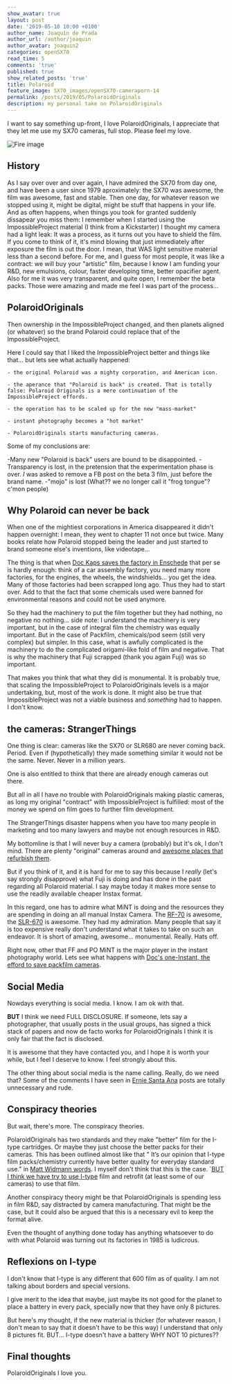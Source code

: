 ```yaml
---
show_avatar: true
layout: post
date: '2019-05-10 10:00 +0100'
author_name: Joaquín de Prada
author_url: /author/joaquin
author_avatar: joaquin2
categories: openSX70
read_time: 5
comments: 'true'
published: true
show_related_posts: 'true'
title: Polaroid
feature_image: SX70_images/openSX70-cameraporn-14
permalink: /posts/2019/05/PolaroidOriginals
description: my personal take on PolaroidOriginals
---
```

I want to say something up-front, I love PolaroidOriginals, I appreciate that they let me use my SX70 cameras, full stop. Please feel my love.

![Fire image]({{site.url}}/{{site.baseurl}}img/2019/05/film-evolution2.jpg)

## History

As I say over over and over again, I have admired the SX70 from day one, and have been a user since 1979 aproximately: the SX70 was awesome, the film was awesome, fast and stable.
Then one day, for whatever reason we stopped using it, might be digital, might be stuff that happens in your life.
And as often happens, when things you took for granted suddenly dissapear you miss them: I remember when I started using the ImpossibleProject material (I think from a Kickstarter) I thought my camera had a light leak: 
It was a process, as it turns out you have to shield the film. If you come to think of it, it's mind blowing that just immediately after exposure the film is out the door. I mean, that WAS light sensitive material less than a second before.
For me, and I guess for most people, it was like a contract: we will buy your "artistic" film, because I know I am funding your R&D, new emulsions, colour, faster developing time, better opacifier agent.
Also for me it was very transparent, and quite open, I remember the beta packs. Those were amazing and made me feel I was part of the process...

## PolaroidOriginals

Then ownership in the ImpossibleProject changed, and then planets aligned (or whatever) so the brand Polaroid could replace that of the ImpossibleProject.

Here I could say that I liked the ImpossibleProject better and things like that... but lets see what actually happened:

	- the original Polaroid was a mighty corporation, and American icon.
	
	- the aperance that "Polaroid is back" is created. That is totally false: Polaroid Originals is a mere continuation of the ImpossibleProject effords.
	
	- the operation has to be scaled up for the new "mass-market"
	
	- instant photography becomes a "hot market"
	
	- PolaroidOriginals starts manufacturing cameras.
	
Some of my conclusions are:

-Many new "Polaroid is back" users are bound to be disappointed.
-Transparency is lost, in the pretension that the experimentation phase is over. *I* was asked to remove a FB post on the beta 3 film, just before the brand name.
-"mojo" is lost (What?? we no longer call it "frog tongue"? c'mon people)

## Why Polaroid can never be back

When one of the mightiest corporations in America disappeared it didn't happen overnight: I mean, they went to chapter 11 not once but twice. 
Many books relate how Polaroid stopped being the leader and just started to brand someone else's inventions, like videotape...

The thing is that when [Doc Kaps saves the factory in Enschede](https://www.amazon.com/Polaroid-Magic-Material-Florian-Kaps/dp/0711237506) that per se is hardly enough: think of a car assembly factory, you need many more factories, for the engines, the wheels, the windshields... you get the idea. 
Many of those factories had been scrapped long ago. Thus they had to start over. Add to that the fact that some chemicals used were banned for environmental reasons and could not be used anymore.

So they had the machinery to put the film together but they had nothing, no negative no nothing...
		side note: I understand the machinery is very important, but in the case of integral film the chemistry was equally important. But in the case of Packfilm, chemicals/pod seem (still very complex) but simpler. 
		In this case, what is awfully complicated is the machinery to do the complicated origami-like fold of film and negative. That is why the machinery that Fuji scrapped (thank you again Fuji) was so important.

That makes you think that what they did is monumental. It is probably true, that scaling the ImpossibleProject to PolaroidOriginals levels is a major undertaking, but, most of the work is done. It might also be true that ImpossibleProject
was not a viable business and *something* had to happen. I don't know.

## the cameras: StrangerThings

One thing is clear: cameras like the SX70 or SLR680 are never coming back. Period. Even if (hypothetically) they made something similar it would not be the same. Never. Never in a million years.

One is also entitled to think that there are already enough cameras out there.

But all in all I have no trouble with PolaroidOriginals making plastic cameras, as long my original "contract" with ImpossibleProject is fulfilled: most of the money we spend on film goes to further film development.

The StrangerThings disaster happens when you have too many people in marketing and too many lawyers and maybe not enough resources in R&D.

My bottomline is that I will never buy a camera (probably) but it's ok, I don't mind. There are plenty "original" cameras around and [awesome places that refurbish them](http://www.brooklynfilmcamera.com/services).

But if you think of it, and it is hard for me to say this because I *really* (let's say strongly disapprove) what Fuji is doing and has done in the past regarding all Polaroid material. 
I say maybe today it makes more sense to use the readily available cheaper Instax format.

In this regard, one has to admire what MiNT is doing and the resources they are spending in doing an all manual Instax Camera. The [RF-70](https://mint-camera.com/about-instantkon-rf70/15439/1ac1d9b2cf6c820027b11fd9bdd9d87b) is awesome, the [SLR-670](https://mint-camera.com/en/shop/cameras/mint-finest-collection-silver/) is awesome. 
They had my admiration. Many people that say it is too expensive really don't understand what it takes to take on such an endeavor. It is short of amazing, awesome... monumental. Really. Hats off. 

Right now, other that FF and PO MiNT is the major player in the instant photography world. Lets see what happens with [Doc's one-Instant, the efford to save packfilm cameras](https://supersense.com/oneinstant/).

## Social Media

Nowdays everything is social media. I know. I am ok with that. 

**BUT** I think we need FULL DISCLOSURE. If someone, lets say a photographer, that usually posts in the usual groups, has signed a thick stack of papers and now de facto works for PolaroidOriginals I think it is only fair that the fact is disclosed.

It is awesome that they have contacted you, and I hope it is worth your while, but I feel I deserve to know. I feel strongly about this.

The other thing about social media is the name calling. Really, do we need that? Some of the comments I have seen in [Ernie Santa Ana](https://www.facebook.com/ernie.santaana) posts are totally unnecessary and rude.


## Conspiracy theories

But wait, there's more. The conspiracy theories.

PolaroidOriginals has two standards and they make "better" film for the I-type cartridges. Or maybe they just choose the better packs for their cameras. This has been outlined almost like that " It’s our opinion that I-type film packs/chemistry currently have better quality for everyday standard use." in [Matt Widmann words](http://2ndshotsx70.blogspot.com/2018/12/goodbye-2018-few-faqs.html).
I myself don't think that this is the case. `[BUT I think we have try to use I-type](https://www.2ndshotsx70.com/i-type-conversion) film and retrofit (at least some of our cameras) to use that film.

Another conspiracy theory might be that PolaroidOriginals is spending less in film R&D, say distracted by camera manufacturing. That might be the case, but It could also be argued that this is a necessary evil to keep the format alive.


Even the thought of anything done today has anything whatsoever to do with what Polaroid was turning out its factories in 1985 is ludicrous.

## Reflexions on I-type

I don't know that I-type is any different that 600 film as of quality. I am not talking about borders and special versions.

I give merit to the idea that maybe, just maybe its not good for the planet to place a battery in every pack, specially now that they have only 8 pictures.

But here's my thought, if the new material is thicker (for whatever reason, I don't mean to say that it doesn't have to be this way) I understand that only 8 pictures fit. BUT... I-type doesn't have a battery WHY NOT 10 pictures??

## Final thoughts

PolaroidOriginals I love you.
